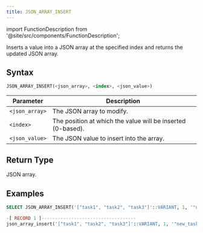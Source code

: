 ```yaml
---
title: JSON_ARRAY_INSERT
---
```

import FunctionDescription from '@site/src/components/FunctionDescription';

<FunctionDescription description="Introduced or updated: v1.2.644"/>

Inserts a value into a JSON array at the specified index and returns the updated JSON array.

## Syntax

```sql
JSON_ARRAY_INSERT(<json_array>, <index>, <json_value>)
```

| Parameter      | Description                                                 |
|----------------|-------------------------------------------------------------|
| `<json_array>` | The JSON array to modify.                                   |
| `<index>`      | The position at which the value will be inserted (0-based). |
| `<json_value>` | The JSON value to insert into the array.                    |

## Return Type

JSON array.

## Examples

```sql
SELECT JSON_ARRAY_INSERT('["task1", "task2", "task3"]'::VARIANT, 1, '"new_task"'::VARIANT);

-[ RECORD 1 ]-----------------------------------
json_array_insert('["task1", "task2", "task3"]'::VARIANT, 1, '"new_task"'::VARIANT): ["task1","new_task","task2","task3"]
```
